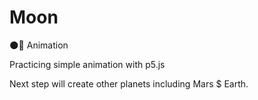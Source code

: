 # Moon
🌑🚀 Animation

Practicing simple animation with p5.js

Next step will create other planets including Mars $ Earth.
